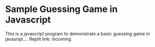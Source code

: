 # Sample Guessing Game in Javascript
This is a javascript program to demonstrate a basic guessing game in javasript....
Replit link: incoming